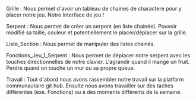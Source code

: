 Grille : 
	Nous permet d'avoir un tableau de chaines de charactere pour y placer notre jeu.
	Notre Interface de jeu !

Serpent : 
	Nous permet de créer un serpent (en liste chainée).
	Pouvoir modifié sa taille, couleur et potentiellement le placer/déplacer sur la grille.

Liste_Section :
	Nous permet de manipuler des listes chainés.

Fonctions_Jeu_1_Serpent :
	Nous permet de déplacer notre serpent avec les touches directionnelles de notre clavier.
	L'agrandir quand il mange un fruit.
	Perdre quand on touche un mur ou sa propre queue.



Travail :
	Tout d'abord nous avons rassembler notre travail sur la platform communautaire git hub.
	Ensuite nous avons travailler sur des taches différentes (exe. Fonctions) ou à des moments différents de la semaine.
	
